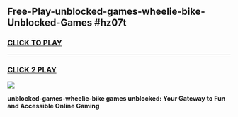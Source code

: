 
## Free-Play-unblocked-games-wheelie-bike-Unblocked-Games #hz07t
<h3>
<a href="https://news.freeplayer.one?title=unblocked-games-wheelie-bike&ref=8M">CLICK TO PLAY</a></h3>
<hr>

<h3>
<a href="https://news.freeplayer.one?title=unblocked-games-wheelie-bike&ref=8M">CLICK 2 PLAY</a>
  
</h3>

<a href="https://news.freeplayer.one?title=unblocked-games-wheelie-bike&ref=8M"><img src="https://clearcache.store/games.png"></a>


**unblocked-games-wheelie-bike games unblocked: Your Gateway to Fun and Accessible Online Gaming**
